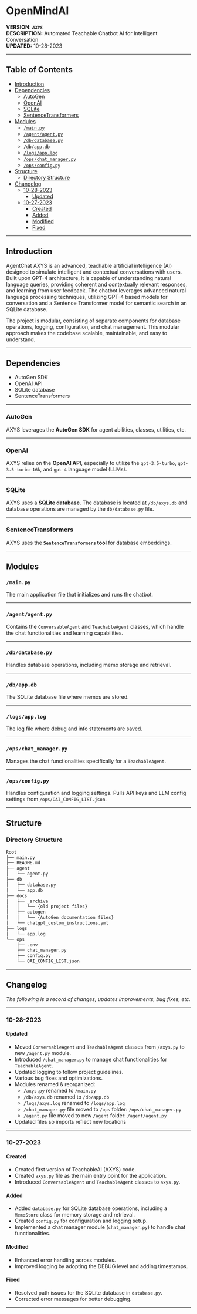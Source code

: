 # OpenMindAI <!-- omit from toc -->

**VERSION:** _**`AXYS`**_  
**DESCRIPTION:** Automated Teachable Chatbot AI for Intelligent Conversation  
**UPDATED:** 10-28-2023

---

## Table of Contents <!-- omit from toc -->

- [Introduction](#introduction)
- [Dependencies](#dependencies)
  - [AutoGen](#autogen)
  - [OpenAI](#openai)
  - [SQLite](#sqlite)
  - [SentenceTransformers](#sentencetransformers)
- [Modules](#modules)
  - [`/main.py`](#mainpy)
  - [`/agent/agent.py`](#agentagentpy)
  - [`/db/database.py`](#dbdatabasepy)
  - [`/db/app.db`](#dbappdb)
  - [`/logs/app.log`](#logsapplog)
  - [`/ops/chat_manager.py`](#opschat_managerpy)
  - [`/ops/config.py`](#opsconfigpy)
- [Structure](#structure)
  - [Directory Structure](#directory-structure)
- [Changelog](#changelog)
  - [10-28-2023](#10-28-2023)
    - [Updated](#updated)
  - [10-27-2023](#10-27-2023)
    - [Created](#created)
    - [Added](#added)
    - [Modified](#modified)
    - [Fixed](#fixed)

---

## Introduction

AgentChat AXYS is an advanced, teachable artificial intelligence (AI) designed to simulate intelligent and contextual conversations with users. Built upon GPT-4 architecture, it is capable of understanding natural language queries, providing coherent and contextually relevant responses, and learning from user feedback. The chatbot leverages advanced natural language processing techniques, utilizing GPT-4 based models for conversation and a Sentence Transformer model for semantic search in an SQLite database.

The project is modular, consisting of separate components for database operations, logging, configuration, and chat management. This modular approach makes the codebase scalable, maintainable, and easy to understand.

---

## Dependencies

- AutoGen SDK
- OpenAI API
- SQLite database
- SentenceTransformers

---

### AutoGen

AXYS leverages the **AutoGen SDK** for agent abilities, classes, utilities, etc.

---

### OpenAI

AXYS relies on the **OpenAI API**, especially to utilize the `gpt-3.5-turbo`, `gpt-3.5-turbo-16k`, and `gpt-4` language model (LLMs).

---

### SQLite

AXYS uses a **SQLite database**. The database is located at `/db/axys.db` and database operations are managed by the `db/database.py` file.

---

### SentenceTransformers

AXYS uses the **`SentenceTransformers` tool** for database embeddings.

---

## Modules

### `/main.py`

The main application file that initializes and runs the chatbot.

---

### `/agent/agent.py`

Contains the `ConversableAgent` and `TeachableAgent` classes, which handle the chat functionalities and learning capabilities.

---

### `/db/database.py`

Handles database operations, including memo storage and retrieval.

---

### `/db/app.db`

The SQLite database file where memos are stored.

---

### `/logs/app.log`

The log file where debug and info statements are saved.

---

### `/ops/chat_manager.py`

Manages the chat functionalities specifically for a `TeachableAgent`.

---

### `/ops/config.py`

Handles configuration and logging settings. Pulls API keys and LLM config settings from `/ops/OAI_CONFIG_LIST.json`.

---

## Structure

### Directory Structure

```txt
Root
├── main.py
├── README.md
├── agent
│   └── agent.py
├── db
│   ├── database.py
│   └── app.db
├── docs
│   ├── _archive
|   │   └── {old project files}
│   ├── autogen
|   │   └── {AutoGen documentation files}
│   └── chatgpt_custom_instructions.yml
├── logs
│   └── app.log
└── ops
    ├── .env
    ├── chat_manager.py
    ├── config.py
    └── OAI_CONFIG_LIST.json
```

---

## Changelog

_The following is a record of changes, updates improvements, bug fixes, etc._

---

### 10-28-2023

#### Updated

- Moved `ConversableAgent` and `TeachableAgent` classes from `/axys.py` to new `/agent.py` module.
- Introduced `/chat_manager.py` to manage chat functionalities for `TeachableAgent`.
- Updated logging to follow project guidelines.
- Various bug fixes and optimizations.
- Modules renamed & reorganized:
  - `/axys.py` renamed to `/main.py`
  - `/db/axys.db` renamed to `/db/app.db`
  - `/logs/axys.log` renamed to `/logs/app.log`
  - `/chat_manager.py` file moved to `/ops` folder: `/ops/chat_manager.py`
  - `/agent.py` file moved to new `/agent` folder: `/agent/agent.py`
- Updated files so imports reflect new locations

---

### 10-27-2023

#### Created

- Created first version of TeachableAI (AXYS) code.
- Created `axys.py` file as the main entry point for the application.
- Introduced `ConversableAgent` and `TeachableAgent` classes to `axys.py`.

#### Added

- Added `database.py` for SQLite database operations, including a `MemoStore` class for memory storage and retrieval.
- Created `config.py` for configuration and logging setup.
- Implemented a chat manager module (`chat_manager.py`) to handle chat functionalities.

#### Modified

- Enhanced error handling across modules.
- Improved logging by adopting the DEBUG level and adding timestamps.

#### Fixed

- Resolved path issues for the SQLite database in `database.py`.
- Corrected error messages for better debugging.

---
